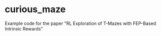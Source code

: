 # curious_maze
Example code for the paper "RL Exploration of T-Mazes with FEP-Based Intrinsic Rewards"
